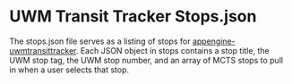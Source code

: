 UWM Transit Tracker Stops.json
===========================
The stops.json file serves as a listing of stops for [appengine-uwmtransittracker](https://github.com/anthonyjesmok/appengine-uwmtransittracker). Each JSON object in stops contains a stop title, the UWM stop tag, the UWM stop number, and an array of MCTS stops to pull in when a user selects that stop.